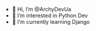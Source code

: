 - 👋 Hi, I’m @ArchyDevUa
- 👀 I’m interested in Python Dev
- 🌱 I’m currently learning Django


<!---
ArchyDevUa/ArchyDevUa is a ✨ special ✨ repository because its `README.md` (this file) appears on your GitHub profile.
You can click the Preview link to take a look at your changes.
--->
